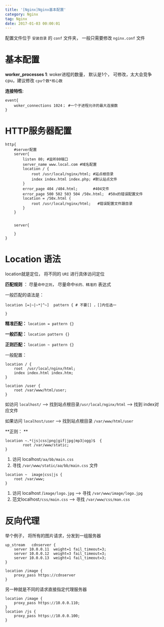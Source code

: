 ```yaml
---
title: '[Nginx]Nginx基本配置'
category: Nginx
tag: Nginx
date: 2017-01-03 00:00:01
---
```



配置文件位于 `安装目录` 的 `conf` 文件夹， 一般只需要修改 `nginx.conf`  文件


# 基本配置

**worker_processes 1**:  woker进程的数量， 默认是1个， 可修改，太大会竞争cpu，建议修改 `cpu个数*核心数` 

**连接特性**: 

```nginx
event{
    woker_connections 1024； #一个子进程允许的最大连接数
}
```

# HTTP服务器配置

```nginx
http{
    #server配置
    server{
        listen 80; #监听80端口
        server_name www.local.com #域名配置
        location / {
            root /usr/local/nginx/html; #站点根目录
            index index.html index.php; #默认站点文件
        }
        error_page 404 /404.html;       #404文件
        error_page 500 502 503 504 /50x.html;  #50x的错误配置文件
        location = /50x.html {
            root /usr/local/nginx/html;   #错误配置文件跟目录
        }
    }
    
    
    server{
        
    }
}
```



# Location 语法

location就是定位， 将不同的 `URI` 进行具体访问定位

**匹配规则** ： 尽量`命中正则`， 尽量命中`长的、精准的` 表达式

一般匹配的语法是：

```nginx
location [=|~|~*|^~]  pattern { # 不要[] ，[]内任选一
    
}
```

**精准匹配：**  `location = pattern {}`

**一般匹配：** `location pattern {}`

**正则匹配：** `location ~ pattern {} `

一般配置： 

```nginx
location / {
    root  /usr/local/nginx/html;
    index index.html index.htm;
}

location /user {
    root /var/www/html/user;
}
```

如访问 `localhost/`  --> 找到站点根目录`/usr/local/nginx/html`  --> 找到 index对应文件

如果访问 `localhost/user`  --> 找到站点根目录 `/var/www/html/user`

**正则： **

```nginx
location ~.*(js|css|png|gif|jpg|mp3|ogg)$  {
        root /var/www/static;
}
```

1. 访问 localhost`/aa/bb/main.css`  
2. 寻找 `/var/www/static/aa/bb/main.css`  文件



```nginx
location ~  image|css|js {
    root /var/www;
}
```

1. 访问 localhost /`image/logo.jpg` --> 寻找 `/var/www/image/logo.jpg`
2. 范文localhost`/css/main.css`  --> 寻找 `/var/www/css/man.css`



# 反向代理



举个例子， 将所有的图片请求，分发到一组服务器

```nginx
up_stream   cdnserver {
    server 10.0.0.11  weight=1 fail_timeout=3;
    server 10.0.0.12  weight=3 fail_timeout=3;
    server 10.0.0.13  weight=1 fail_timeout=3;
}

location /image {
    proxy_pass https://cdnserver
}

```

另一种就是不同的请求直接指定代理服务器

```nginx
location /image {
    proxy_pass https://10.0.0.110;
}
location /js {
    proxy_pass https://10.0.0.100;
}
```

